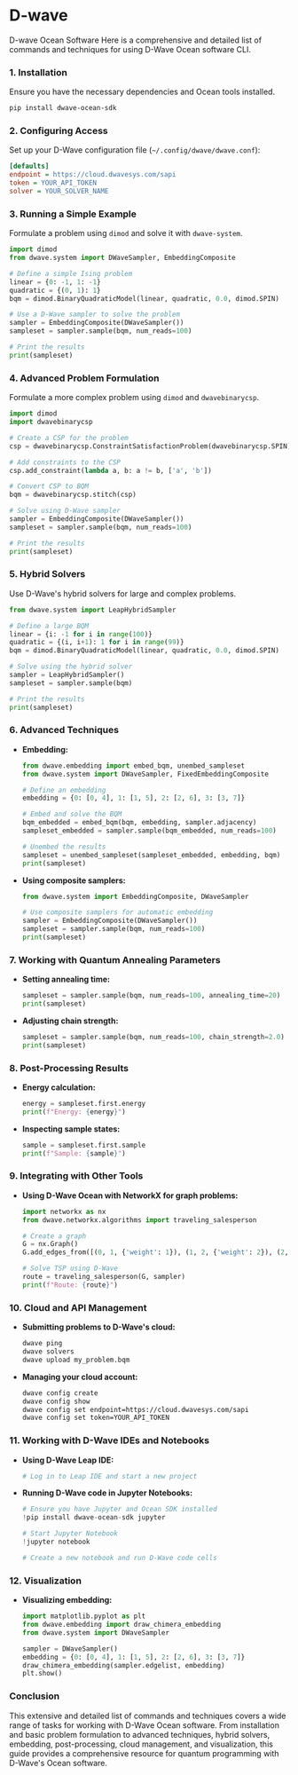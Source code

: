 # D-wave

D-wave Ocean Software
Here is a comprehensive and detailed list of commands and techniques for using D-Wave Ocean software CLI.

### **1. Installation**

Ensure you have the necessary dependencies and Ocean tools installed.
```bash
pip install dwave-ocean-sdk
```

### **2. Configuring Access**

Set up your D-Wave configuration file (`~/.config/dwave/dwave.conf`):
```ini
[defaults]
endpoint = https://cloud.dwavesys.com/sapi
token = YOUR_API_TOKEN
solver = YOUR_SOLVER_NAME
```

### **3. Running a Simple Example**

Formulate a problem using `dimod` and solve it with `dwave-system`.
```python
import dimod
from dwave.system import DWaveSampler, EmbeddingComposite

# Define a simple Ising problem
linear = {0: -1, 1: -1}
quadratic = {(0, 1): 1}
bqm = dimod.BinaryQuadraticModel(linear, quadratic, 0.0, dimod.SPIN)

# Use a D-Wave sampler to solve the problem
sampler = EmbeddingComposite(DWaveSampler())
sampleset = sampler.sample(bqm, num_reads=100)

# Print the results
print(sampleset)
```

### **4. Advanced Problem Formulation**

Formulate a more complex problem using `dimod` and `dwavebinarycsp`.
```python
import dimod
import dwavebinarycsp

# Create a CSP for the problem
csp = dwavebinarycsp.ConstraintSatisfactionProblem(dwavebinarycsp.SPIN)

# Add constraints to the CSP
csp.add_constraint(lambda a, b: a != b, ['a', 'b'])

# Convert CSP to BQM
bqm = dwavebinarycsp.stitch(csp)

# Solve using D-Wave sampler
sampler = EmbeddingComposite(DWaveSampler())
sampleset = sampler.sample(bqm, num_reads=100)

# Print the results
print(sampleset)
```

### **5. Hybrid Solvers**

Use D-Wave's hybrid solvers for large and complex problems.
```python
from dwave.system import LeapHybridSampler

# Define a large BQM
linear = {i: -1 for i in range(100)}
quadratic = {(i, i+1): 1 for i in range(99)}
bqm = dimod.BinaryQuadraticModel(linear, quadratic, 0.0, dimod.SPIN)

# Solve using the hybrid solver
sampler = LeapHybridSampler()
sampleset = sampler.sample(bqm)

# Print the results
print(sampleset)
```

### **6. Advanced Techniques**

- **Embedding:**
  ```python
  from dwave.embedding import embed_bqm, unembed_sampleset
  from dwave.system import DWaveSampler, FixedEmbeddingComposite

  # Define an embedding
  embedding = {0: [0, 4], 1: [1, 5], 2: [2, 6], 3: [3, 7]}
  
  # Embed and solve the BQM
  bqm_embedded = embed_bqm(bqm, embedding, sampler.adjacency)
  sampleset_embedded = sampler.sample(bqm_embedded, num_reads=100)

  # Unembed the results
  sampleset = unembed_sampleset(sampleset_embedded, embedding, bqm)
  print(sampleset)
  ```

- **Using composite samplers:**
  ```python
  from dwave.system import EmbeddingComposite, DWaveSampler

  # Use composite samplers for automatic embedding
  sampler = EmbeddingComposite(DWaveSampler())
  sampleset = sampler.sample(bqm, num_reads=100)
  print(sampleset)
  ```

### **7. Working with Quantum Annealing Parameters**

- **Setting annealing time:**
  ```python
  sampleset = sampler.sample(bqm, num_reads=100, annealing_time=20)
  print(sampleset)
  ```

- **Adjusting chain strength:**
  ```python
  sampleset = sampler.sample(bqm, num_reads=100, chain_strength=2.0)
  print(sampleset)
  ```

### **8. Post-Processing Results**

- **Energy calculation:**
  ```python
  energy = sampleset.first.energy
  print(f"Energy: {energy}")
  ```

- **Inspecting sample states:**
  ```python
  sample = sampleset.first.sample
  print(f"Sample: {sample}")
  ```

### **9. Integrating with Other Tools**

- **Using D-Wave Ocean with NetworkX for graph problems:**
  ```python
  import networkx as nx
  from dwave.networkx.algorithms import traveling_salesperson

  # Create a graph
  G = nx.Graph()
  G.add_edges_from([(0, 1, {'weight': 1}), (1, 2, {'weight': 2}), (2, 0, {'weight': 3})])

  # Solve TSP using D-Wave
  route = traveling_salesperson(G, sampler)
  print(f"Route: {route}")
  ```

### **10. Cloud and API Management**

- **Submitting problems to D-Wave's cloud:**
  ```bash
  dwave ping
  dwave solvers
  dwave upload my_problem.bqm
  ```

- **Managing your cloud account:**
  ```bash
  dwave config create
  dwave config show
  dwave config set endpoint=https://cloud.dwavesys.com/sapi
  dwave config set token=YOUR_API_TOKEN
  ```

### **11. Working with D-Wave IDEs and Notebooks**

- **Using D-Wave Leap IDE:**
  ```bash
  # Log in to Leap IDE and start a new project
  ```

- **Running D-Wave code in Jupyter Notebooks:**
  ```python
  # Ensure you have Jupyter and Ocean SDK installed
  !pip install dwave-ocean-sdk jupyter

  # Start Jupyter Notebook
  !jupyter notebook

  # Create a new notebook and run D-Wave code cells
  ```

### **12. Visualization**

- **Visualizing embedding:**
  ```python
  import matplotlib.pyplot as plt
  from dwave.embedding import draw_chimera_embedding
  from dwave.system import DWaveSampler

  sampler = DWaveSampler()
  embedding = {0: [0, 4], 1: [1, 5], 2: [2, 6], 3: [3, 7]}
  draw_chimera_embedding(sampler.edgelist, embedding)
  plt.show()
  ```

### **Conclusion**

This extensive and detailed list of commands and techniques covers a wide range of tasks for working with D-Wave Ocean software. From installation and basic problem formulation to advanced techniques, hybrid solvers, embedding, post-processing, cloud management, and visualization, this guide provides a comprehensive resource for quantum programming with D-Wave's Ocean software.
